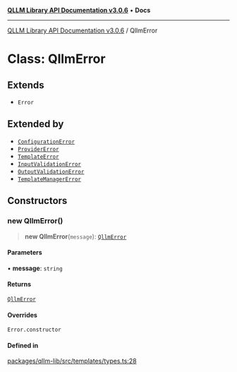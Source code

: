 [**QLLM Library API Documentation v3.0.6**](../README.md) • **Docs**

---

[QLLM Library API Documentation v3.0.6](../globals.md) / QllmError

# Class: QllmError

## Extends

- `Error`

## Extended by

- [`ConfigurationError`](ConfigurationError.md)
- [`ProviderError`](ProviderError.md)
- [`TemplateError`](TemplateError.md)
- [`InputValidationError`](InputValidationError.md)
- [`OutputValidationError`](OutputValidationError.md)
- [`TemplateManagerError`](TemplateManagerError.md)

## Constructors

### new QllmError()

> **new QllmError**(`message`): [`QllmError`](QllmError.md)

#### Parameters

• **message**: `string`

#### Returns

[`QllmError`](QllmError.md)

#### Overrides

`Error.constructor`

#### Defined in

[packages/qllm-lib/src/templates/types.ts:28](https://github.com/quantalogic/qllm/blob/b15a3aa4af263bce36ea091a0f29bf1255b95497/packages/qllm-lib/src/templates/types.ts#L28)
